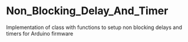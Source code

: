 # Non_Blocking_Delay_And_Timer
Implementation of class with functions to setup non blocking delays and timers for Arduino firmware  

